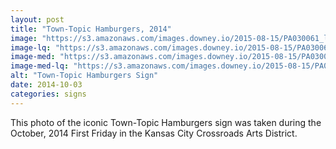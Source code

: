 ```yaml
---
layout: post
title: "Town-Topic Hamburgers, 2014"
image: "https://s3.amazonaws.com/images.downey.io/2015-08-15/PA030061_large.jpg"
image-lq: "https://s3.amazonaws.com/images.downey.io/2015-08-15/PA030061_large_lq.jpg"
image-med: "https://s3.amazonaws.com/images.downey.io/2015-08-15/PA030061_medium.jpg"
image-med-lq: "https://s3.amazonaws.com/images.downey.io/2015-08-15/PA030061_medium_lq.jpg"
alt: "Town-Topic Hamburgers Sign"
date: 2014-10-03
categories: signs
---
```


This photo of the iconic Town-Topic Hamburgers sign was taken during the October, 2014 First Friday in the Kansas City Crossroads Arts District.
